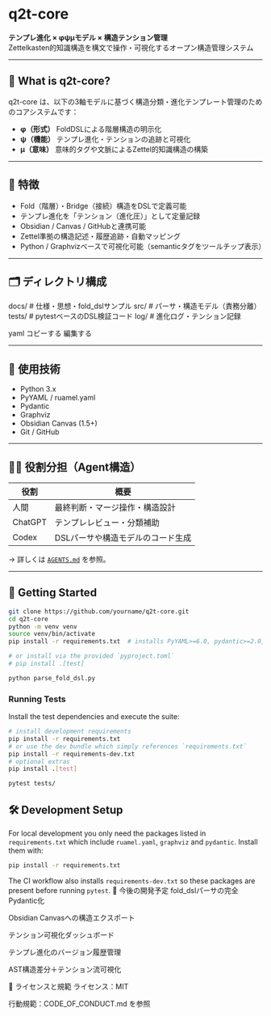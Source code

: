 # q2t-core

**テンプレ進化 × φψμモデル × 構造テンション管理**  
Zettelkasten的知識構造を構文で操作・可視化するオープン構造管理システム

---

## 🧠 What is q2t-core?

q2t-core は、以下の3軸モデルに基づく構造分類・進化テンプレート管理のためのコアシステムです：

- **φ（形式）** FoldDSLによる階層構造の明示化
- **ψ（機能）** テンプレ進化・テンションの追跡と可視化
- **μ（意味）** 意味的タグや文脈によるZettel的知識構造の構築

---

## 🚩 特徴

- Fold（階層）・Bridge（接続）構造をDSLで定義可能
- テンプレ進化を「テンション（進化圧）」として定量記録
- Obsidian / Canvas / GitHubと連携可能
- Zettel準拠の構造記述・履歴追跡・自動マッピング
 - Python / Graphvizベースで可視化可能（semanticタグをツールチップ表示）

---

## 🗂 ディレクトリ構成

docs/ # 仕様・思想・fold_dslサンプル
src/ # パーサ・構造モデル（責務分離）
tests/ # pytestベースのDSL検証コード
log/ # 進化ログ・テンション記録

yaml
コピーする
編集する

---

## 🔧 使用技術

- Python 3.x
- PyYAML / ruamel.yaml
- Pydantic
- Graphviz
- Obsidian Canvas (1.5+)
- Git / GitHub

---

## 🧑‍💻 役割分担（Agent構造）

| 役割 | 概要 |
|------|------|
| 人間 | 最終判断・マージ操作・構造設計 |
| ChatGPT | テンプレレビュー・分類補助 |
| Codex | DSLパーサや構造モデルのコード生成 |

→ 詳しくは [`AGENTS.md`](./AGENTS.md) を参照。

---

## 🚀 Getting Started

```bash
git clone https://github.com/yourname/q2t-core.git
cd q2t-core
python -m venv venv
source venv/bin/activate
pip install -r requirements.txt  # installs PyYAML>=6.0, pydantic>=2.0, ruamel.yaml>=0.18, graphviz>=0.20

# or install via the provided `pyproject.toml`
# pip install .[test]

python parse_fold_dsl.py
```

### Running Tests

Install the test dependencies and execute the suite:

```bash
# install development requirements
pip install -r requirements.txt
# or use the dev bundle which simply references `requirements.txt`
pip install -r requirements-dev.txt
# optional extras
pip install .[test]

pytest tests/
```

## 🛠 Development Setup

For local development you only need the packages listed in
`requirements.txt` which include `ruamel.yaml`, `graphviz` and
`pydantic`. Install them with:

```bash
pip install -r requirements.txt
```

The CI workflow also installs `requirements-dev.txt` so these packages are
present before running `pytest`.
🧭 今後の開発予定
fold_dslパーサの完全Pydantic化

Obsidian Canvasへの構造エクスポート

テンション可視化ダッシュボード

テンプレ進化のバージョン履歴管理

AST構造差分＋テンション流可視化

📜 ライセンスと規範
ライセンス：MIT

行動規範：CODE_OF_CONDUCT.md を参照
